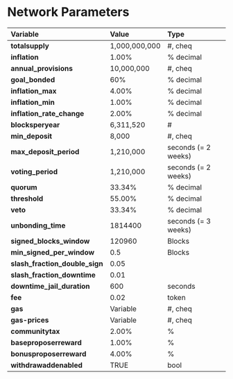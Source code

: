# Network Parameters



| Variable | Value | Type |
| :--- | :--- | :--- |
| **totalsupply** | 1,000,000,000 | \#, cheq |
| **inflation** | 1.00% | % decimal |
| **annual\_provisions** | 10,000,000 | \#, cheq |
| **goal\_bonded** | 60% | % decimal |
| **inflation\_max** | 4.00% | % decimal |
| **inflation\_min** | 1.00% | % decimal |
| **inflation\_rate\_change** | 2.00% | % decimal |
| **blocksperyear** | 6,311,520 | \# |
| **min\_deposit** | 8,000 | \#, cheq |
| **max\_deposit\_period** | 1,210,000 | seconds \(= 2 weeks\) |
| **voting\_period** | 1,210,000 | seconds \(= 2 weeks\) |
| **quorum** | 33.34% | % decimal |
| **threshold** | 55.00% | % decimal |
| **veto** | 33.34% | % decimal |
| **unbonding\_time** | 1814400 | seconds \(= 3 weeks\) |
| **signed\_blocks\_window** | 120960 | Blocks |
| **min\_signed\_per\_window** | 0.5 | Blocks |
| **slash\_fraction\_double\_sign** | 0.05 |  |
| **slash\_fraction\_downtime** | 0.01 |  |
| **downtime\_jail\_duration** | 600 | seconds |
| **fee** | 0.02 | token |
| **gas** | Variable | \#, cheq |
| **gas-prices** | Variable | \#, cheq |
| **communitytax** | 2.00% | % |
| **baseproposerreward** | 1.00% | % |
| **bonusproposerreward** | 4.00% | % |
| **withdrawaddenabled** | TRUE | bool |

